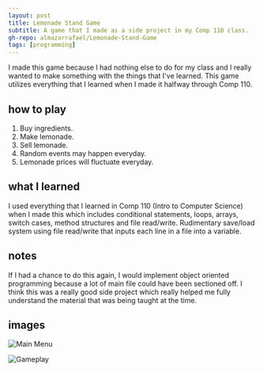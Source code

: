```yaml
---
layout: post
title: Lemonade Stand Game
subtitle: A game that I made as a side project in my Comp 110 class.
gh-repo: almazarrafael/Lemonade-Stand-Game
tags: [programming]
---
```

I made this game because I had nothing else to do for my class and I really wanted to make something with the things that I've learned. This game utilizes everything that I learned when I made it halfway through Comp 110.

## how to play

1. Buy ingredients.
2. Make lemonade.
3. Sell lemonade.
4. Random events may happen everyday.
5. Lemonade prices will fluctuate everyday.

## what I learned

I used everything that I learned in Comp 110 (Intro to Computer Science) when I made this which includes conditional statements, loops, arrays, switch cases, method structures and file read/write.
Rudimentary save/load system using file read/write that inputs each line in a file into a variable.

## notes

If I had a chance to do this again, I would implement object oriented programming because a lot of main file could have been sectioned off. I think this was a really good side project which really helped me fully understand the material that was being taught at the time.

## images

![Main Menu](https://cdn.discordapp.com/attachments/563284597488615434/579112612004888597/lemonadestandgame.PNG)

![Gameplay](https://cdn.discordapp.com/attachments/563284597488615434/579112620540428288/lemonadestandgame1.PNG)
